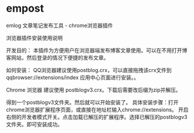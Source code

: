 # empost
emlog 文章笔记发布工具 - chrome浏览器插件

浏览器插件安装使用说明

开发目的：
本插件为方便用户在浏览器端发布博客文章使用。可以在不用打开博客网站，然后登录的情况下便捷的发布文章。

如何安装：
QQ浏览器建议使用postblog.crx，可以直接拖拽该crx文件到qqbrowser://extensions/index 应用中心页面进行安装。。

Chrome 浏览器 建议使用 postblogv3.crx。下载后需要改后缀为zip并解压。

得到一个postblogv3文件夹。然后就可以开始安装了。
具体安装步骤：打开chrome浏览器扩展程序页面，或直接在地址栏输入chrome://extensions。
开启右侧的开发者模式开关。点击加载已解压的扩展程序。选择已解压的postblogv3文件夹。即可安装成功。
